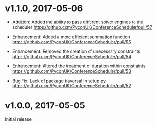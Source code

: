 # v1.1.0, 2017-05-06

- Addition: Added the ability to pass different solver engines to the scheduler
  https://github.com/PyconUK/ConferenceScheduler/pull/57

- Enhancement: Added a more efficient summation function
  https://github.com/PyconUK/ConferenceScheduler/pull/55

- Enhancement: Removed the creation of unecessary constraints
  https://github.com/PyconUK/ConferenceScheduler/pull/54

- Enhancement: Altered the treatment of duration within constraints
  https://github.com/PyconUK/ConferenceScheduler/pull/53

- Bug Fix: Lack of package traversal in setup.py
  https://github.com/PyconUK/ConferenceScheduler/pull/52


# v1.0.0, 2017-05-05

Initial release
